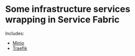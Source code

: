 # Some infrastructure services wrapping in Service Fabric

Includes:

- [Minio](MinioSfApp/README.md)
- [Traefik](TraefikSfApp/README.md)